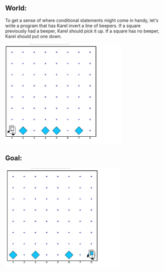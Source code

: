 ## World:
To get a sense of where conditional statements might come in handy, 
let's write a program that has Karel invert a line of beepers. 
If a square previously had a beeper, Karel should pick it up. 
If a square has no beeper, Karel should put one down.

<img src="/Images/invert_beeper_world.PNG" />

## Goal:
<img src="/Images/invert_beeper_goal.PNG" />


